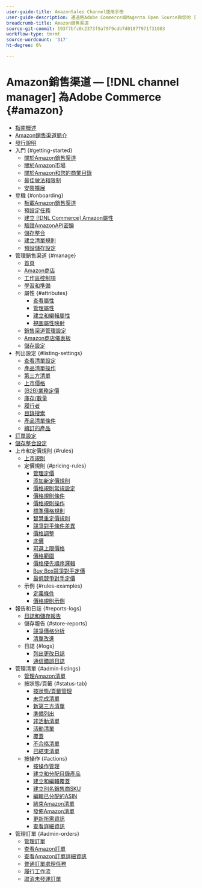 ```yaml
---
user-guide-title: AmazonSales Channel使用手冊
user-guide-description: 通過將Adobe Commerce或Magento Open Source與您的 [!DNL Amazon Seller Central] 帳戶。
breadcrumb-title: Amazon銷售渠道
source-git-commit: 193f7bfc0c2373f9a79f9cdb7d01877971f31083
workflow-type: tm+mt
source-wordcount: '317'
ht-degree: 0%

---
```



# Amazon銷售渠道 —  [!DNL channel manager] 為Adobe Commerce {#amazon}

- [指南概述](guide-overview.md)
- [Amazon銷售渠道簡介](overview.md)
- [發行說明](release-notes.md)
- 入門 {#getting-started}
   - [關於Amazon銷售渠道](about-amazon-sales-channel.md)
   - [關於Amazon市場](about-amazon-marketplace.md)
   - [關於Amazon和您的商業目錄](about-listings-and-catalog.md)
   - [最佳做法和限制](amazon-best-practices.md)
   - [安裝擴展](install.md)
- 登機 {#onboarding}
   - [板載Amazon銷售渠道](amazon-onboarding-home.md)
   - [預設定任務](amazon-pre-setup-tasks.md)
   - [建立 [!DNL Commerce] Amazon屬性](ob-creating-magento-attributes.md)
   - [驗證AmazonAPI密鑰](amazon-verify-api-key.md)
   - [儲存整合](store-integration.md)
   - [建立清單規則](ob-create-listing-rule.md)
   - [預設儲存設定](default-store-settings.md)
- 管理銷售渠道 {#manage}
   - [首頁](amazon-sales-channel-home.md)
   - [Amazon商店](managing-stores.md)
   - [工作區控制項](workspace-controls.md)
   - [學習和準備](learning-preparation.md)
   - 屬性 {#attributes}
      - [查看屬性](attributes-view.md)
      - [管理屬性](managing-attributes.md)
      - [建立和編輯屬性](creating-attributes.md)
      - [視圖屬性映射](amazon-matching-attributes-values.md)
   - [銷售渠道管理設定](sales-channel-settings.md)
   - [Amazon商店儀表板](amazon-store-dashboard.md)
   - [儲存設定](ob-store-review.md)
- 列出設定 {#listing-settings}
   - [查看清單設定](listing-settings.md)
   - [產品清單操作](product-listing-actions.md)
   - [第三方清單](third-party-listing-settings.md)
   - [上市價格](listing-price.md)
   - [(B2B)業務定價](business-pricing.md)
   - [庫存/數量](stock-quantity.md)
   - [履行者](fulfilled-by.md)
   - [目錄搜索](catalog-search.md)
   - [產品清單條件](product-listing-condition.md)
   - [續訂的產品](renewed-products.md)
- [訂單設定](order-settings.md)
- [儲存整合設定](store-integration-settings.md)
- 上市和定價規則 {#rules}
   - [上市規則](listing-rules.md)
   - 定價規則 {#pricing-rules}
      - [管理定價](pricing-products.md)
      - [添加新定價規則](add-pricing-rule.md)
      - [價格規則常規設定](pricing-rule-general-settings.md)
      - [價格規則條件](pricing-rule-conditions.md)
      - [價格規則操作](pricing-rule-actions.md)
      - [標準價格規則](standard-price-rules.md)
      - [智慧重定價規則](intelligent-repricing-rules.md)
      - [競爭對手條件差異](competitor-conditional-variances.md)
      - [價格調整](price-adjustment.md)
      - [底價](floor-price.md)
      - [可選上限價格](optional-ceiling-price.md)
      - [價格範圍](price-scope.md)
      - [價格優先順序邏輯](price-priority-logic.md)
      - [Buy Box競爭對手定價](buy-box-competitor-pricing.md)
      - [最低競爭對手定價](lowest-competitor-pricing.md)
   - 示例 {#rules-examples}
      - [定義條件](ob-define-condition-example.md)
      - [價格規則示例](price-rule-examples.md)
- 報告和日誌 {#reports-logs}
   - [日誌和儲存報告](amazon-logs-reports.md)
   - 儲存報告 {#store-reports}
      - [競爭價格分析](competitive-price-analysis.md)
      - [清單改進](listing-improvements.md)
   - 日誌 {#logs}
      - [列出更改日誌](listing-changes-log.md)
      - [通信錯誤日誌](communication-errors-log.md)
- 管理清單 {#admin-listings}
   - [管理Amazon清單](managing-product-listings.md)
   - 按狀態/頁籤 {#status-tab}
      - [按狀態/頁籤管理](managing-listings-by-tab.md)
      - [未完成清單](incomplete-listings.md)
      - [新第三方清單](new-third-party-listings.md)
      - [準備列出](ready-to-list.md)
      - [非活動清單](inactive-listings.md)
      - [活動清單](active-listings.md)
      - [覆蓋](overrides.md)
      - [不合格清單](ineligible-listings.md)
      - [已結束清單](ended-listings.md)
   - 按操作 {#actions}
      - [按操作管理](managing-listings-by-action.md)
      - [建立和分配目錄產品](creating-assigning-catalog-products.md)
      - [建立和編輯覆蓋](creating-editing-overrides.md)
      - [建立別名銷售商SKU](create-alias-seller-sku.md)
      - [編輯已分配的ASIN](edit-assigned-asin.md)
      - [結束Amazon清單](end-listings-manually.md)
      - [發佈Amazon清單](publish-listings-manually.md)
      - [更新所需資訊](amazon-manually-update-incomplete-listing.md)
      - [查看詳細資訊](product-listing-details.md)
- 管理訂單 {#admin-orders}
   - [管理訂單](managing-orders.md)
   - [查看Amazon訂單](amazon-orders-all.md)
   - [查看Amazon訂單詳細資訊](amazon-order-details.md)
   - [普通訂單處理任務](common-order-processing.md)
   - [履行工作流](fulfillment-workflows.md)
   - [取消未發運訂單](cancel-unshipped-order.md)
